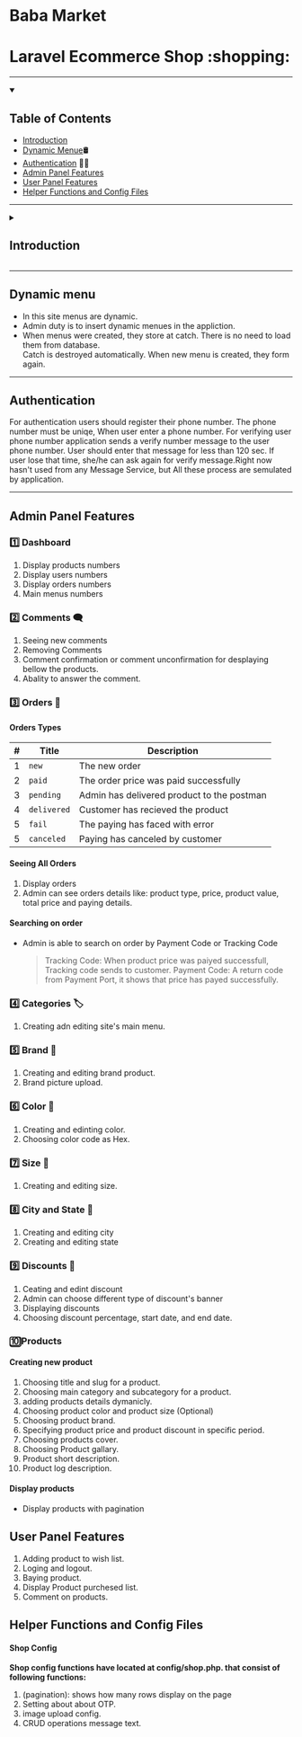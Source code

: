 <div dir="ltr">
<h1> 
Baba Market
</h1>

<h1>Laravel Ecommerce Shop :shopping:	</h1>

<hr>

<details open>
<summary><h2>Table of Contents</h2></summary>

-   [Introduction](#intro)
-   [Dynamic Menue](#Dynamic-menu):oil_drum:
-   [Authentication](#Authentication) :man_technologist:
-   [Admin Panel Features](#Admin-Panel-Features)
-   [User Panel Features](#User-Panel-Features)
-   [Helper Functions and Config Files](#Helper-Functions-and-Config-Files)
</details>

<hr>
<details id="intro"> 
<summary><h2>Introduction</h2></summary>
It is an eCommerce website that has created by Laravel. It has a dashboard for admins to manage (CRUD) products and all product dependencies. Users can register at this app, buys products and order products.  
</details>

<hr>

## Dynamic menu

-   In this site menus are dynamic.
-   Admin duty is to insert dynamic menues in the appliction.
-   When menus were created, they store at catch. There is no need to load them from database.
    <br>
    Catch is destroyed automatically. When new menu is created, they form again.

<hr>

## Authentication

For authentication users should register their phone number. The phone number must be uniqe, When user enter a phone number. For verifying user phone number application sends a verify number message to the user phone number. User should enter that message for less than 120 sec. If user lose that time, she/he can ask again for verify message.Right now hasn't used from any Message Service, but All these process are semulated by application.


<hr>

## Admin Panel Features

### :one: Dashboard

1. Display products numbers
1. Display users numbers
1. Display orders numbers
1. Main menus numbers

### :two: Comments :left_speech_bubble:

1. Seeing new comments
1. Removing Comments
1. Comment confirmation or comment unconfirmation for desplaying bellow the products.
1. Abality to answer the comment.

### :three: Orders :page_with_curl:

#### Orders Types

| #   | Title       | Description                                |
| --- | ----------- | ------------------------------------------ |
| 1   | `new`       | The new order                              |
| 2   | `paid`      | The order price was paid successfully      |
| 3   | `pending`   | Admin has delivered product to the postman |
| 4   | `delivered` | Customer has recieved the product          |
| 5   | `fail`      | The paying has faced with error            |
| 5   | `canceled`  | Paying has canceled by customer            |

#### Seeing All Orders

1. Display orders
1. Admin can see orders details like: product type, price, product value, total price and paying details.

#### Searching on order

-   Admin is able to search on order by Payment Code or Tracking Code
    > Tracking Code: When product price was paiyed successfull, Tracking code sends to customer.
    > Payment Code: A return code from Payment Port, it shows that price has payed successfully.

### :four: Categories :label:

1. Creating adn editing site's main menu.

### :five: Brand :bookmark:

1. Creating and editing brand product.
1. Brand picture upload.

### :six: Color :art:

1. Creating and edinting color.
1. Choosing color code as Hex.

### :seven: Size :straight_ruler:

1. Creating and editing size.

### :eight: City and State :round_pushpin:

1. Creating and editing city
1. Creating and editing state

### :nine: Discounts :ticket:

1.  Ceating and edint discount
1.  Admin can choose different type of discount's banner
1.  Displaying discounts
1.  Choosing discount percentage, start date, and end date.

### :keycap_ten:Products

#### Creating new product

1. Choosing title and slug for a product.
1. Choosing main category and subcategory for a product.
1. adding products details dymanicly.
1. Choosing product color and product size (Optional)
1. Choosing product brand.
1. Specifying product price and product discount in specific period.
1. Choosing products cover.
1. Choosing Product gallary.
1. Product short description.
1. Product log description.

#### Display products

-   Display products with pagination

## User Panel Features

1. Adding product to wish list.
1. Loging and logout.
1. Baying product.
1. Display Product purchesed list.
1. Comment on products.

## Helper Functions and Config Files

<div dir="ltr">

#### Shop Config

</div>

<b>
 Shop config functions have located at config/shop.php. that consist of following functions: 
</b>

1. (pagination): shows how many rows display on the page
1. Setting about about OTP.
1. image upload config.
1. CRUD operations message text.

 </div>
